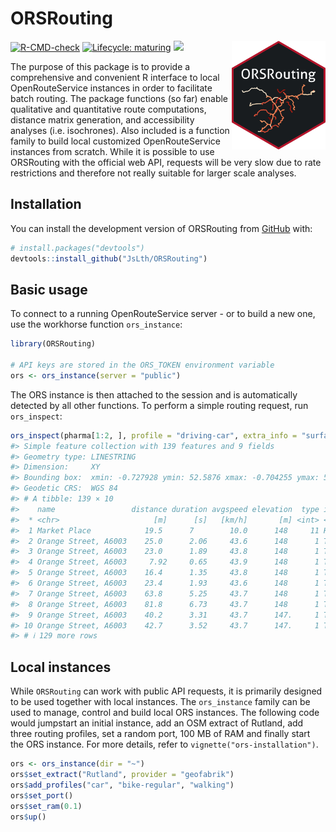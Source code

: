 <!-- README.md is generated from README.Rmd. Please edit that file -->





# ORSRouting

<img src="man/figures/orsrouting_sticker.png" width = "150" align="right" />

<!-- badges: start -->
[![R-CMD-check](https://github.com/JsLth/ORSRouting/actions/workflows/check-standard.yaml/badge.svg)](https://github.com/JsLth/ORSRouting/actions/workflows/R-CMD-check.yaml)
[![Lifecycle: maturing](https://img.shields.io/badge/lifecycle-maturing-blue.svg)](https://lifecycle.r-lib.org/articles/stages.html#maturing)
[![](https://www.r-pkg.org/badges/version/ORSRouting)](https://cran.r-project.org/package=ORSRouting)

<!-- badges: end -->

The purpose of this package is to provide a comprehensive and convenient R interface to local OpenRouteService instances in order to facilitate batch routing. The package functions (so far) enable qualitative and quantitative route computations, distance matrix generation, and accessibility analyses (i.e. isochrones). Also included is a function family to build local customized OpenRouteService instances from scratch. While it is possible to use ORSRouting with the official web API, requests will be very slow due to rate restrictions and therefore not really suitable for larger scale analyses.

## Installation

You can install the development version of ORSRouting from [GitHub](https://github.com/) with:

``` r
# install.packages("devtools")
devtools::install_github("JsLth/ORSRouting")
```

## Basic usage

To connect to a running OpenRouteService server - or to build a new one, use the workhorse function `ors_instance`:


```r
library(ORSRouting)

# API keys are stored in the ORS_TOKEN environment variable
ors <- ors_instance(server = "public")
```

The ORS instance is then attached to the session and is automatically detected by all other functions. To perform a simple routing request, run `ors_inspect`:


```r
ors_inspect(pharma[1:2, ], profile = "driving-car", extra_info = "surface")
#> Simple feature collection with 139 features and 9 fields
#> Geometry type: LINESTRING
#> Dimension:     XY
#> Bounding box:  xmin: -0.727928 ymin: 52.5876 xmax: -0.704255 ymax: 52.66963
#> Geodetic CRS:  WGS 84
#> # A tibble: 139 × 10
#>    name                 distance duration avgspeed elevation  type instruction      exit_number surface                  geometry
#>  * <chr>                     [m]      [s]   [km/h]       [m] <int> <chr>                  <int> <fct>            <LINESTRING [°]>
#>  1 Market Place            19.5      7        10.0      148     11 Head west on Ma…          NA Asphalt (-0.722324 52.58762, -0.…
#>  2 Orange Street, A6003    25.0      2.06     43.6      148      1 Turn right onto…          NA Paved   (-0.72261 52.5876, -0.72…
#>  3 Orange Street, A6003    23.0      1.89     43.8      148      1 Turn right onto…          NA Paved   (-0.722639 52.58782, -0.…
#>  4 Orange Street, A6003     7.92     0.65     43.9      148      1 Turn right onto…          NA Paved   (-0.722765 52.58801, -0.…
#>  5 Orange Street, A6003    16.4      1.35     43.8      148      1 Turn right onto…          NA Paved   (-0.722833 52.58807, -0.…
#>  6 Orange Street, A6003    23.4      1.93     43.6      148      1 Turn right onto…          NA Paved   (-0.722931 52.5882, -0.7…
#>  7 Orange Street, A6003    63.8      5.25     43.7      148      1 Turn right onto…          NA Paved   (-0.722971 52.58841, -0.…
#>  8 Orange Street, A6003    81.8      6.73     43.7      148      1 Turn right onto…          NA Paved   (-0.722933 52.58899, -0.…
#>  9 Orange Street, A6003    40.2      3.31     43.7      147.     1 Turn right onto…          NA Paved   (-0.722804 52.58972, -0.…
#> 10 Orange Street, A6003    42.7      3.52     43.7      147.     1 Turn right onto…          NA Paved   (-0.722753 52.59008, -0.…
#> # ℹ 129 more rows
```


## Local instances

While `ORSRouting` can work with public API requests, it is primarily designed to be used together with local instances. The `ors_instance` family can be used to manage, control and build local ORS instances. The following code would jumpstart an initial instance, add an OSM extract of Rutland, add three routing profiles, set a random port, 100 MB of RAM and finally start the ORS instance. For more details, refer to `vignette("ors-installation")`.


```r
ors <- ors_instance(dir = "~")
ors$set_extract("Rutland", provider = "geofabrik")
ors$add_profiles("car", "bike-regular", "walking")
ors$set_port()
ors$set_ram(0.1)
ors$up()
```

